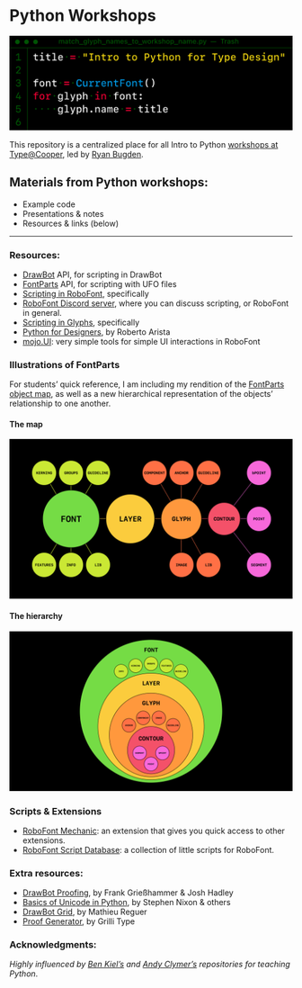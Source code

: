 # Python Workshops

<img src="./_images/workshop_banner.png">

This repository is a centralized place for all Intro to Python [workshops at Type@Cooper](https://coopertype.org/workshops/), led by [Ryan Bugden](https://ryanbugden.com). 


## Materials from Python workshops:
- Example code
- Presentations & notes
- Resources & links (below)

---

### Resources:
- [DrawBot](https://drawbot.com/content/shapes/primitives.html) API, for scripting in DrawBot
- [FontParts](https://fontparts.robotools.dev/en/stable/objectref/objects/index.html) API, for scripting with UFO files
- [Scripting in RoboFont](https://robofont.com/documentation/reference/fontparts/), specifically
- [RoboFont Discord server](https://discord.gg/fbRmAFyZar), where you can discuss scripting, or RoboFont in general.
- [Scripting in Glyphs](https://glyphsapp.com/learn/scripting-glyphs-part-1), specifically
- [Python for Designers](https://pythonfordesigners.com/), by Roberto Arista
- [mojo.UI](https://robofont.com/documentation/reference/api/mojo/mojo-ui/?highlight=mojo.ui): very simple tools for simple UI interactions in RoboFont

### Illustrations of FontParts 
For students’ quick reference, I am including my rendition of the [FontParts object map](https://fontparts.robotools.dev/en/stable/objectref/objects/index.html), as well as a new hierarchical representation of the objects’ relationship to one another.

#### The map
<img src="./_images/fontparts-object_map-RB.png">

#### The hierarchy
<img src="./_images/fontparts-object_hierarchy-RB.png">

### Scripts & Extensions
- [RoboFont Mechanic](https://robofontmechanic.com/): an extension that gives you quick access to other extensions.
- [RoboFont Script Database](https://scripts.robofontmechanic.com/): a collection of little scripts for RoboFont.

### Extra resources:
- [DrawBot Proofing](https://github.com/adobe-type-tools/drawBotProofing), by Frank Grießhammer & Josh Hadley
- [Basics of Unicode in Python](https://gist.github.com/arrowtype/713dad14fe9a574d58d1aab61ba9b2f0), by Stephen Nixon & others
- [DrawBot Grid](https://github.com/mathieureguer/drawbotgrid), by Mathieu Reguer
- [Proof Generator](https://github.com/grillitype/ProofGenerator), by Grilli Type

### Acknowledgments:

*Highly influenced by [Ben Kiel’s](https://github.com/benkiel/python_workshops/tree/master) and [Andy Clymer’s](https://github.com/andyclymer/pythonworkshop) repositories for teaching Python*.

